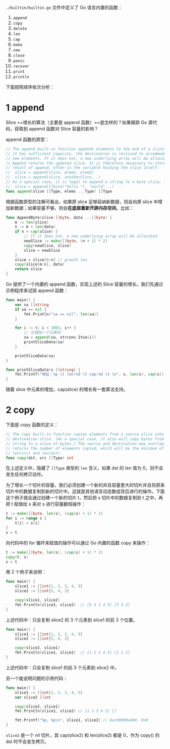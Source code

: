 `./builtin/builtin.go` 文件中定义了 Go 语言内置的函数：

1. `append`
2. `copy`
3. `delete`
4. `len`
5. `cap`
6. `make`
7. `new`
8. `close`
9. `panic`
10. `recover`
11. `print`
12. `println`

下面按照顺序依次分析：

# 1 append

Slice ==增长的算法（主要是 append 函数）==是怎样的？如果跟踪 Go 源代码，获取到 append 函数对 Slice 容量的影响？

append 函数的原型：

~~~go
// The append built-in function appends elements to the end of a slice. If
// it has sufficient capacity, the destination is resliced to accommodate the
// new elements. If it does not, a new underlying array will be allocated.
// Append returns the updated slice. It is therefore necessary to store the
// result of append, often in the variable holding the slice itself:
//	slice = append(slice, elem1, elem2)
//	slice = append(slice, anotherSlice...)
// As a special case, it is legal to append a string to a byte slice, like this:
//	slice = append([]byte("hello "), "world"...)
func append(slice []Type, elems ...Type) []Type
~~~

根据函数原型的注解可看出，如果原 slice 足够容纳新数据，则会向原 slice 中增加新数据；如果容量不够，则会**在底层重新开辟内存空间**。比如：

~~~go
func AppendByte(slice []byte, data ...[]byte) {
    m := len(slice)
    n := m + len(data)
    if n > cap(slice) {
        // If it does not, a new underlying array will be allocated.
        newSlice := make([]byte, (n + 1) * 2)
        copy(newSlice, slice)
        slice = newSlice
    }
    slice = slice[0:n] // growth len
    copy(slice[m:n], data)
    return slice
}
~~~

Go 提供了一个内置的 append 函数，实现上述的 Slice 容量的增长。我们先通过示例程序来试探 append 函数：

~~~go
func main() {
	var sa []string
	if sa == nil {
		fmt.Println("sa == nil", len(sa))
	}

	for i := 0; i < 1001; i++ {
        // 仅增加一个元素时
		sa = append(sa, strconv.Itoa(i))
		printSliceData(sa)
	}

	printSliceData(sa)
}

func printSliceData(s []string) {
	fmt.Printf("地址：%p \t len:%d \t cap:%d \t \n", s, len(s), cap(s))
}
~~~

随着 slice 中元素的增加，cap(slice) 的增长有一套算法支持。

# 2 copy

下面是 copy 函数的定义：

~~~go
// The copy built-in function copies elements from a source slice into a
// destination slice. (As a special case, it also will copy bytes from a
// string to a slice of bytes.) The source and destination may overlap. Copy
// returns the number of elements copied, which will be the minimum of
// len(src) and len(dst).
func copy(dst, src []Type) int
~~~

在上述定义中，隐藏了 `[]Type` 类型的 `len` 含义，如果 dst 的 len 值为 0，则不会发生任何拷贝动作。

为了增长一个切片的容量，我们必须创建一个新的并且容量更大的切片并且将原来切片中的数据复制到新的切片中。这就是其他语言动态数组背后进行的操作。下面这个例子就会通过创建一个新的切片 t，然后把 s 切片中的数据复制到 t 之中，再把 t 赋值给 s 来对 s 进行容量翻倍操作：

~~~go
t := make([]byte, len(s), (cap(s) + 1) * 2)
for i := range s {
    t[i] = s[i]
}
s = t
~~~

向代码中的 for 循环来赋值的操作可以通过 Go 内置的函数 copy 来操作：

~~~go
t := make([]byte, len(s), (cap(s) + 1) * 2)
copy(t, s)
s = t
~~~

用 2 个例子来说明：

~~~go
func main() {
	slice1 := []int{1, 2, 3, 4, 5}
	slice2 := []int{5, 4, 3}

	copy(slice1, slice2)
	fmt.Println(slice1, slice2)  // [5 4 3 4 5] [5 4 3]
}
~~~

上述代码中：只会复制 slice2 的 3 个元素到 slice1 的前 3 个位置。

~~~go
func main() {
	slice1 := []int{1, 2, 3, 4, 5}
	slice2 := []int{5, 4, 3}

	copy(slice2, slice1)
	fmt.Println(slice1, slice2)  // [1 2 3 4 5] [1 2 3]
}
~~~

上述代码中：只会复制 slice1 的前 3 个元素到 slice2 中。

另一个能说明问题的示例代码：

~~~go
func main() {
	slice1 := []int{1, 2, 3, 4, 5}
	var slice2 []int

	copy(slice2, slice1)
	fmt.Println(slice1, slice2) // [1 2 3 4 5] []

	fmt.Printf("%p, %p\n", slice1, slice2) // 0xc00000a4b0, 0x0
}
~~~

`slice2` 是一个 nil 切片，其 cap(slice2) 和 len(slice2) 都是 0，作为 copy() 的 dst 时不会发生拷贝。